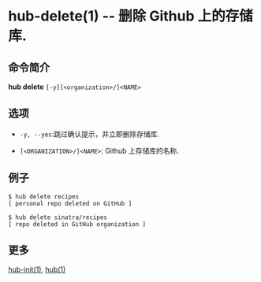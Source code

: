 # hub-delete(1) -- 删除 Github 上的存储库.

## 命令简介

**hub delete** `[-y][<organization>/]<NAME>`

## 选项

- `-y, --yes`:跳过确认提示，并立即删除存储库.

- `[<ORGANIZATION>/]<NAME>`: Github 上存储库的名称.

## 例子

```
$ hub delete recipes
[ personal repo deleted on GitHub ]

$ hub delete sinatra/recipes
[ repo deleted in GitHub organization ]
```

## 更多

[hub-init(1)](hub-init.1.zh.md), [hub(1)](hub.1.zh.md)
